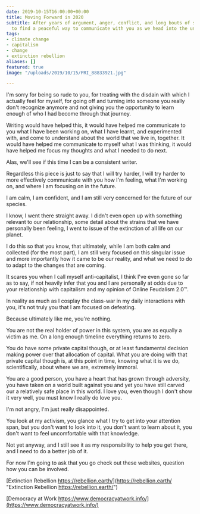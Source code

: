 ```yaml
---
date: 2019-10-15T16:00:00+00:00
title: Moving Forward in 2020
subtitle: After years of argument, anger, conflict, and long bouts of silence, I want
  to find a peaceful way to communicate with you as we head into the unfolding future.
tags:
- climate change
- capitalism
- change
- extinction rebellion
aliases: []
featured: true
image: "/uploads/2019/10/15/PRI_88833921.jpg"

---
```

I'm sorry for being so rude to you, for treating with the disdain with which I actually feel for myself, for going off and turning into someone you really don't recognize anymore and not giving you the opportunity to learn enough of who I had become through that journey.

Writing would have helped this, it would have helped me communicate to you what I have been working on, what I have learnt, and experimented with, and come to understand about the world that we live in, together. It would have helped me communicate to myself what I was thinking, it would have helped me focus my thoughts and what I needed to do next.

Alas, we'll see if this time I can be a consistent writer.

Regardless this piece is just to say that I will try harder, I will try harder to more effectively communicate with you how I'm feeling, what I'm working on, and where I am focusing on in the future.

I am calm, I am confident, and I am still very concerned for the future of our species.

I know, I went there straight away. I didn't even open up with something relevant to our relationship, some detail about the strains that we have personally been feeling, I went to issue of the extinction of all life on our planet.

I do this so that you know, that ultimately, while I am both calm and collected (for the most part), I am still very focused on this singular issue and more importantly how it came to be our reality, and what we need to do to adapt to the changes that are coming.

It scares you when I call myself anti-capitalist, I think I've even gone so far as to say, if not heavily infer that you and I are personally at odds due to your relationship with capitalism and my opinion of Online Feudalism 2.0™️.

In reality as much as I cosplay the class-war in my daily interactions with you, it's not truly you that I am focused on defeating.

Because ultimately like me, you're nothing.

You are not the real holder of power in this system, you are as equally a victim as me. On a long enough timeline everything returns to zero.

You do have some private capital though, or at least fundamental decision making power over that allocation of capital. What you are doing with that private capital though is, at this point in time, knowing what it is we do, scientifically, about where we are, extremely immoral.

You are a good person, you have a heart that has grown through adversity, you have taken on a world built against you and yet you have still carved our a relatively safe place in this world. I love you, even though I don't show it very well, you must know I really do love you.

I'm not angry, I'm just really disappointed.

You look at my activism, you glance what I try to get into your attention span, but you don't want to look into it, you don't want to learn about it, you don't want to feel uncomfortable with that knowledge.

Not yet anyway, and I still see it as my responsibility to help you get there, and I need to do a better job of it.

For now I'm going to ask that you go check out these websites, question how you can be involved.

[Extinction Rebellion https://rebellion.earth/](https://rebellion.earth/ "Extinction Rebellion https://rebellion.earth/")

[Democracy at Work https://www.democracyatwork.info/](https://www.democracyatwork.info/)